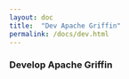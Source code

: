```yaml
---
layout: doc
title:  "Dev Apache Griffin" 
permalink: /docs/dev.html
---
```


### Develop Apache Griffin

